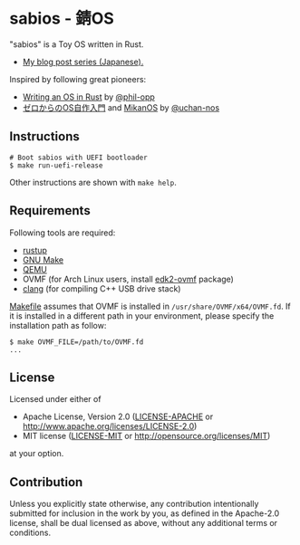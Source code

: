 # sabios - 錆OS

"sabios" is a Toy OS written in Rust.

* [My blog post series (Japanese).][my-blog]

[my-blog]: http://gifnksm.hatenablog.jp/archive/category/%E3%82%BC%E3%83%AD%E3%81%8B%E3%82%89%E3%81%AEOS%E8%87%AA%E4%BD%9C%E5%85%A5%E9%96%80

Inspired by following great pioneers:

* [Writing an OS in Rust][blog-os] by [@phil-opp]
* [ゼロからのOS自作入門][zero-os] and [MikanOS] by [@uchan-nos]

[blog-os]: https://os.phil-opp.com/
[@phil-opp]: https://github.com/phil-opp
[zero-os]: https://zero.osdev.jp/
[MikanOS]: https://github.com/uchan-nos/mikanos
[@uchan-nos]: https://github.com/uchan-nos

## Instructions

```console
# Boot sabios with UEFI bootloader
$ make run-uefi-release
```

Other instructions are shown with `make help`.

## Requirements

Following tools are required:

* [rustup]
* [GNU Make]
* [QEMU]
* OVMF (for Arch Linux users, install [edk2-ovmf] package)
* [clang] (for compiling C++ USB drive stack)

[rustup]: https://rustup.rs/
[GNU Make]: https://www.gnu.org/software/make/
[QEMU]: https://www.qemu.org/
[edk2-ovmf]: https://archlinux.org/packages/extra/any/edk2-ovmf/
[clang]: https://clang.llvm.org/

[Makefile] assumes that OVMF is installed in `/usr/share/OVMF/x64/OVMF.fd`.
If it is installed in a different path in your environment, please specify the installation path as follow:

```console
$ make OVMF_FILE=/path/to/OVMF.fd
...
```

[Makefile]: Makefile

## License

Licensed under either of

* Apache License, Version 2.0
  ([LICENSE-APACHE] or <http://www.apache.org/licenses/LICENSE-2.0>)
* MIT license
  ([LICENSE-MIT] or <http://opensource.org/licenses/MIT>)

[LICENSE-APACHE]: LICENSE-APACHE
[LICENSE-MIT]: LICENSE-MIT

at your option.

## Contribution

Unless you explicitly state otherwise, any contribution intentionally submitted for inclusion in the work by you, as defined in the Apache-2.0 license, shall be dual licensed as above, without any additional terms or conditions.
